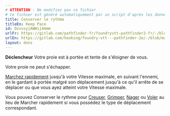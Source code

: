```yaml
---
# ATTENTION : Ne modifiez pas ce fichier
# Ce fichier est généré automatiquement par un script d'après les données du module Foundry VTT officiel et de sa traduction
title: Conserver le rythme
titleEn: Keep Pace
id: OzvvsyjAWWij4mmm
urlFr: https://gitlab.com/pathfinder-fr/foundryvtt-pathfinder2-fr/-/blob/master/data/feats/OzvvsyjAWWij4mmm.htm
urlEn: https://gitlab.com/hooking/foundry-vtt---pathfinder-2e/-/blob/master/packs/data/feats.db/keep-pace.json
layout: dons
---
```

**Déclencheur** Votre proie est à portée et tente de s'éloigner de vous.

Votre proie ne peut s'échapper.

[Marchez rapidement](../actions/marcher-rapidement.html) jusqu'à votre Vitesse maximale, en suivant l'ennemi, en le gardant à portée malgré son déplacement jusqu'à ce qu'il arrête de se déplacer ou que vous ayez atteint votre Vitesse maximale.

Vous pouvez Conserver le rythme pour [Creuser](../actions/creuser.html), [Grimper](../actions/escalader.html), [Nager](../actions/nager.html) ou [Voler](../actions/voler.html) au lieu de Marcher rapidement si vous possédez le type de déplacement correspondant.
